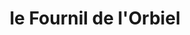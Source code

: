 ---
title: "le Fournil de l'Orbiel"
url: /conques-sur-orbiel/le-fournil-de-lorbiel/
shop: boulangerie
---